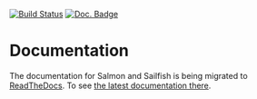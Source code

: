 [![Build Status](https://travis-ci.org/kingsfordgroup/sailfish.svg?branch=develop)](https://travis-ci.org/kingsfordgroup/sailfish)
[![Doc. Badge](https://readthedocs.org/projects/sailfish/?badge=develop)](http://sailfish.readthedocs.ofg)

Documentation
==============

The documentation for Salmon and Sailfish is being migrated to [ReadTheDocs](www.readthedocs.org).
To see [the latest documentation there](http://sailfish.readthedocs.org).
